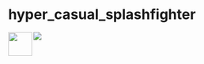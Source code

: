# hyper_casual_splashfighter

<a href="url"><img src="https://github.com/indushika/hyper_casual_splashfighter/blob/main/scene%201.gif" align="left" height="48" width="48" ></a>


![](https://github.com/indushika/hyper_casual_splashfighter/blob/main/scene%202.gif)
